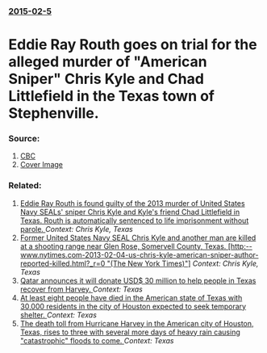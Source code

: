 ### [2015-02-5](/news/2015/02/5/index.md)

# Eddie Ray Routh goes on trial for the alleged murder of "American Sniper" Chris Kyle and Chad Littlefield in the Texas town of Stephenville. 




### Source:

1. [CBC](http://www.cbc.ca/news/world/american-sniper-chris-kyle-film-success-occurs-as-real-life-murder-trial-begins-1.2945881)
1. [Cover Image](https://i.cbc.ca/1.2945903.1423132013!/cpImage/httpImage/image.jpg_gen/derivatives/16x9_1180/chris-kyle.jpg)

### Related:

1. [Eddie Ray Routh is found guilty of the 2013 murder of United States Navy SEALs' sniper Chris Kyle and Kyle's friend Chad Littlefield in Texas. Routh is automatically sentenced to life imprisonment without parole. ](/news/2015/02/24/eddie-ray-routh-is-found-guilty-of-the-2013-murder-of-united-states-navy-seals-sniper-chris-kyle-and-kyle-s-friend-chad-littlefield-in-texa.md) _Context: Chris Kyle, Texas_
2. [Former United States Navy SEAL Chris Kyle and another man are killed at a shooting range near Glen Rose, Somervell County, Texas. [http:--www.nytimes.com-2013-02-04-us-chris-kyle-american-sniper-author-reported-killed.html?_r=0 "(The New York Times)"]](/news/2013/02/2/former-united-states-navy-seal-chris-kyle-and-another-man-are-killed-at-a-shooting-range-near-glen-rose-somervell-county-texas-http-ww.md) _Context: Chris Kyle, Texas_
3. [Qatar announces it will donate USD$ 30 million to help people in Texas recover from Harvey. ](/news/2017/09/7/qatar-announces-it-will-donate-usd-30-million-to-help-people-in-texas-recover-from-harvey.md) _Context: Texas_
4. [At least eight people have died in the American state of Texas with 30,000 residents in the city of Houston expected to seek temporary shelter. ](/news/2017/08/28/at-least-eight-people-have-died-in-the-american-state-of-texas-with-30-000-residents-in-the-city-of-houston-expected-to-seek-temporary-shelt.md) _Context: Texas_
5. [The death toll from Hurricane Harvey in the American city of Houston, Texas, rises to three with several more days of heavy rain causing "catastrophic" floods to come. ](/news/2017/08/27/the-death-toll-from-hurricane-harvey-in-the-american-city-of-houston-texas-rises-to-three-with-several-more-days-of-heavy-rain-causing-ca.md) _Context: Texas_
